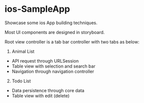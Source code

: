 # ios-SampleApp

Showcase some ios App building techniques.

Most UI components are designed in storyboard.

Root view controller is a tab bar controller with two tabs as below:
1. Animal List
- API request through URLSession
- Table view with selection and search bar
- Navigation through navigation controller

2. Todo List
- Data persistence through core data
- Table view with edit (delete)
